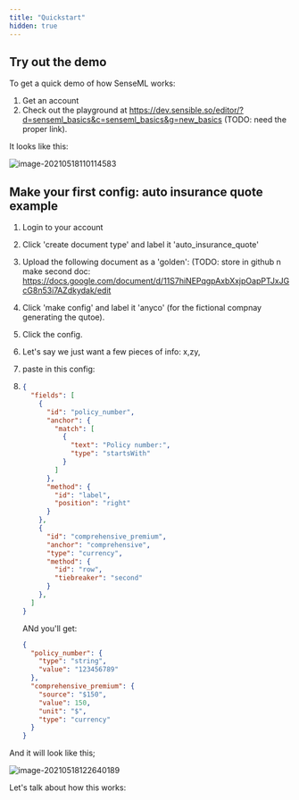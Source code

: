 ```yaml
---
title: "Quickstart"
hidden: true
---
```




Try out the demo
-----


To get a quick demo of how SenseML works:

1. Get an account
2. Check out the playground at  https://dev.sensible.so/editor/?d=senseml_basics&c=senseml_basics&g=new_basics (TODO: need the proper link).

It looks like this:

![image-20210518110114583](C:\Users\franc\AppData\Roaming\Typora\typora-user-images\image-20210518110114583.png)

Make your first config: auto insurance quote example
----

1. Login to your account

2. Click 'create document type' and label it 'auto_insurance_quote'

3. Upload the following document as a 'golden':  (TODO: store in github n make second doc:  https://docs.google.com/document/d/11S7hiNEPqgpAxbXxjpOapPTJxJGcG8n53i7AZdkydak/edit

4. Click 'make config' and label it 'anyco' (for the fictional compnay generating the qutoe).

5. Click the config.

6. Let's say we just want a few pieces of info: x,zy,

7. paste in this config:

8. ```json
   {
     "fields": [
       {
         "id": "policy_number",
         "anchor": {
           "match": [
             {
               "text": "Policy number:",
               "type": "startsWith"
             }
           ]
         },
         "method": {
           "id": "label",
           "position": "right"
         }
       },
       {
         "id": "comprehensive_premium",
         "anchor": "comprehensive",
         "type": "currency",
         "method": {
           "id": "row",
           "tiebreaker": "second"
         }
       },
     ]
   }
   ```

   ANd you'll get:

   ```json
   {
     "policy_number": {
       "type": "string",
       "value": "123456789"
     },
     "comprehensive_premium": {
       "source": "$150",
       "value": 150,
       "unit": "$",
       "type": "currency"
     }
   }
   ```

   

And it will look like this;

![image-20210518122640189](C:\Users\franc\AppData\Roaming\Typora\typora-user-images\image-20210518122640189.png)

Let's talk about how this works: